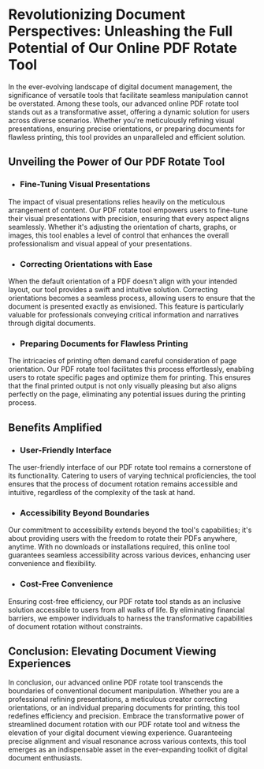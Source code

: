 # Revolutionizing Document Perspectives: Unleashing the Full Potential of Our Online PDF Rotate Tool

In the ever-evolving landscape of digital document management, the significance of versatile tools that facilitate seamless manipulation cannot be overstated. Among these tools, our advanced online PDF rotate tool stands out as a transformative asset, offering a dynamic solution for users across diverse scenarios. Whether you're meticulously refining visual presentations, ensuring precise orientations, or preparing documents for flawless printing, this tool provides an unparalleled and efficient solution.

## Unveiling the Power of Our PDF Rotate Tool

- ### Fine-Tuning Visual Presentations

The impact of visual presentations relies heavily on the meticulous arrangement of content. Our PDF rotate tool empowers users to fine-tune their visual presentations with precision, ensuring that every aspect aligns seamlessly. Whether it's adjusting the orientation of charts, graphs, or images, this tool enables a level of control that enhances the overall professionalism and visual appeal of your presentations.

- ### Correcting Orientations with Ease

When the default orientation of a PDF doesn't align with your intended layout, our tool provides a swift and intuitive solution. Correcting orientations becomes a seamless process, allowing users to ensure that the document is presented exactly as envisioned. This feature is particularly valuable for professionals conveying critical information and narratives through digital documents.

- ### Preparing Documents for Flawless Printing

The intricacies of printing often demand careful consideration of page orientation. Our PDF rotate tool facilitates this process effortlessly, enabling users to rotate specific pages and optimize them for printing. This ensures that the final printed output is not only visually pleasing but also aligns perfectly on the page, eliminating any potential issues during the printing process.

## Benefits Amplified

- ### User-Friendly Interface

The user-friendly interface of our PDF rotate tool remains a cornerstone of its functionality. Catering to users of varying technical proficiencies, the tool ensures that the process of document rotation remains accessible and intuitive, regardless of the complexity of the task at hand.

- ### Accessibility Beyond Boundaries

Our commitment to accessibility extends beyond the tool's capabilities; it's about providing users with the freedom to rotate their PDFs anywhere, anytime. With no downloads or installations required, this online tool guarantees seamless accessibility across various devices, enhancing user convenience and flexibility.

- ### Cost-Free Convenience

Ensuring cost-free efficiency, our PDF rotate tool stands as an inclusive solution accessible to users from all walks of life. By eliminating financial barriers, we empower individuals to harness the transformative capabilities of document rotation without constraints.

## Conclusion: Elevating Document Viewing Experiences

In conclusion, our advanced online PDF rotate tool transcends the boundaries of conventional document manipulation. Whether you are a professional refining presentations, a meticulous creator correcting orientations, or an individual preparing documents for printing, this tool redefines efficiency and precision. Embrace the transformative power of streamlined document rotation with our PDF rotate tool and witness the elevation of your digital document viewing experience. Guaranteeing precise alignment and visual resonance across various contexts, this tool emerges as an indispensable asset in the ever-expanding toolkit of digital document enthusiasts.